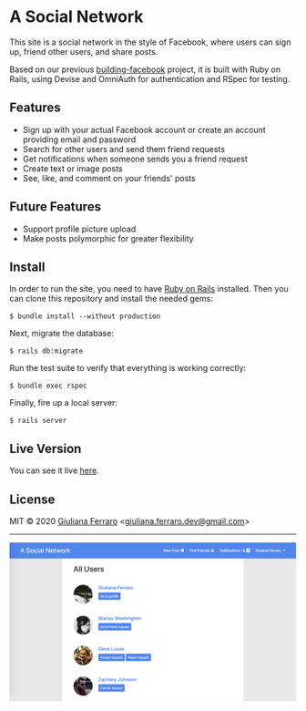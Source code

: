 # A Social Network

This site is a social network in the style of Facebook, where users can sign up, friend other users, and share posts.

Based on our previous [building-facebook](https://github.com/gferrarocamus/building-facebook) project, it is built with Ruby on Rails, using Devise and OmniAuth for authentication and RSpec for testing.

## Features

- Sign up with your actual Facebook account or create an account providing email
  and password
- Search for other users and send them friend requests
- Get notifications when someone sends you a friend request
- Create text or image posts
- See, like, and comment on your friends' posts

## Future Features

- Support profile picture upload
- Make posts polymorphic for greater flexibility

## Install

In order to run the site, you need to have
[Ruby on Rails](https://guides.rubyonrails.org/v5.0/getting_started.html#installing-rails)
installed. Then you can clone this repository and install the needed gems:

```
$ bundle install --without production
```

Next, migrate the database:

```
$ rails db:migrate
```

Run the test suite to verify that everything is working correctly:

```
$ bundle exec rspec
```

Finally, fire up a local server:

```
$ rails server
```

## Live Version

You can see it live [here](https://a-social-network.up.railway.app/).

## License

MIT © 2020 [Giuliana Ferraro](https://www.giulianaferraro.com/) <[giuliana.ferraro.dev@gmail.com](mailto:giuliana.ferraro.dev@gmail.com)>

---

![A Social Network Demo](/wiki/a-social-network-demo.png)
